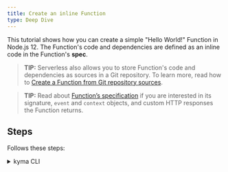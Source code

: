 ```yaml
---
title: Create an inline Function
type: Deep Dive
---
```


This tutorial shows how you can create a simple "Hello World!" Function in Node.js 12. The Function's code and dependencies are defined as an inline code in the Function's **spec**.

> **TIP:** Serverless also allows you to store Function's code and dependencies as sources in a Git repository. To learn more, read how to [Create a Function from Git repository sources](#tutorials-create-a-function-from-git-repository-sources).

> **TIP:** Read about [Function’s specification](#details-function-s-specification) if you are interested in its signature, `event` and `context` objects, and custom HTTP responses the Function returns.

## Steps

Follows these steps:

<div tabs name="steps" group="create-function">
  <details>
  <summary label="CLI">
  kyma CLI
  </summary>

1.  Export these variables:

    ```bash
    export NAME={FUNCTION_NAME}
    export NAMESPACE={FUNCTION_NAMESPACE}
    ```

2.  Create a local development workspace

    Create a new folder to keep function's code and configuration in one place.

    ```bash
    mkdir my-function // Call it whatever you want
    cd my-function
    ```

    Create an inital scaffolding using dedicated CLI command.

    ```bash
    kyma init function --name $NAME --namespace $NAMESPACE
    ```

    Open

3.  Code & configure.

    Open the workspace in your favorite IDE. If you have VS Code installed just call the following from the terminal in your workspace folder

    ```bash
    code .
    ```

    Its time to inspect the code & config.yaml. Feel free to adjust the "hello world" sample code

4.  Deploy

    Call the apply command from the workspace folder. It will build the container and run it on the kyma runtime pointed by your current kubeconfig.

    ```bash
    kyma apply function
    ```

    Check if your Function was created successfully

    ```bash
    kubectl get functions $NAME -n $NAMESPACE
    ```

    You should get a result similar to the following example:

    ```bash
    NAME            CONFIGURED   BUILT     RUNNING   RUNTIME    VERSION   AGE
    test-function   True         True      True      nodejs12   1         96s
    ```

  <details>
  <summary label="kubectl">
  kubectl
  </summary>

1.  Export these variables:

    ```bash
    export NAME={FUNCTION_NAME}
    export NAMESPACE={FUNCTION_NAMESPACE}
    ```

2.  Create a Function CR that specifies the Function's logic:

    ```yaml
    cat <<EOF | kubectl apply -f -
    apiVersion: serverless.kyma-project.io/v1alpha1
    kind: Function
    metadata:
      name: $NAME
      namespace: $NAMESPACE
    spec:
      runtime: nodejs12
      source: |
        module.exports = {
          main: function(event, context) {
            return 'Hello World!'
          }
        }
    EOF
    ```

3.  Check if your Function was created successfully and all conditions are set to `True`:

    ```bash
    kubectl get functions $NAME -n $NAMESPACE
    ```

    You should get a result similar to the following example:

    ```bash
    NAME            CONFIGURED   BUILT     RUNNING   RUNTIME    VERSION   AGE
    test-function   True         True      True      nodejs12   1         96s
    ```

    </details>
    <details>
    <summary label="console-ui">
    Console UI
    </summary>

4.  From the drop-down list in the top navigation panel, create a Namespace or select one.

5.  In the left navigation panel, go to **Workloads** > **Functions** and select **Create Function**.

6.  In the pop-up box, provide the Function's name, leave the default runtime `Node.js 12`, and select **Create** to confirm changes.

    The pop-up box closes and the message appears on the screen after a while, confirming that the Function was created successfully.

7.  In the Function details view that opens up automatically, enter the Function's code in the **Source** tab:

    ```
    module.exports = {
      main: function (event, context) {
      return 'Hello World!'
      }
    }
    ```

8.  Select **Save** to confirm changes.

    You will see the message confirming the changes were saved. Once deployed, the new Function should have the `RUNNING` status in the list of all Functions under the **Functions** view.

</details>
</div>
